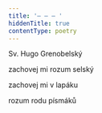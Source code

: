 ```yaml
---
title: '– – – '
hiddenTitle: true
contentType: poetry
---
```


<section>

Sv. Hugo Grenobelský

zachovej mi rozum selský

zachovej mi v lapáku

rozum rodu písmáků

</section>
